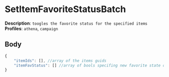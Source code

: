 # SetItemFavoriteStatusBatch

**Description**: `toogles the favorite status for the specified items` \
**Profiles**: `athena`, `campaign`

## Body
```js
{
    "itemIds": [], //array of the items guids
    "itemFavStatus": [] //array of bools specifing new favorite state of the indexed item
}
```
